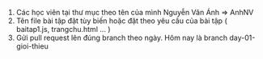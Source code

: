 1. Các học viên tại thư mục theo tên của mình Nguyễn Văn Ánh => AnhNV 
2. Tên file bài tập đặt tùy biến hoặc đặt theo yêu cầu của bài tập ( baitap1.js, trangchu.html ... )
3. Gửi pull request lên đúng branch theo ngày. Hôm nay là branch day-01-gioi-thieu
